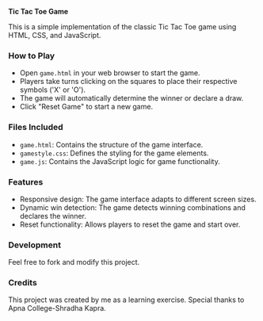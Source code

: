 **Tic Tac Toe Game**

This is a simple implementation of the classic Tic Tac Toe game using HTML, CSS, and JavaScript.

### How to Play
- Open `game.html` in your web browser to start the game.
- Players take turns clicking on the squares to place their respective symbols ('X' or 'O').
- The game will automatically determine the winner or declare a draw.
- Click "Reset Game" to start a new game.

### Files Included
- `game.html`: Contains the structure of the game interface.
- `gamestyle.css`: Defines the styling for the game elements.
- `game.js`: Contains the JavaScript logic for game functionality.

### Features
- Responsive design: The game interface adapts to different screen sizes.
- Dynamic win detection: The game detects winning combinations and declares the winner.
- Reset functionality: Allows players to reset the game and start over.

### Development
Feel free to fork and modify this project.

### Credits
This project was created by me as a learning exercise. Special thanks to Apna College-Shradha Kapra.
